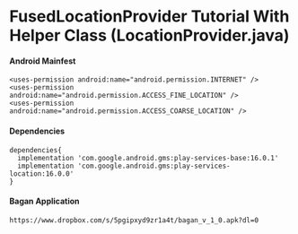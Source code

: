 # FusedLocationProvider Tutorial With Helper Class (LocationProvider.java)

#### Android Mainfest
```
<uses-permission android:name="android.permission.INTERNET" />
<uses-permission android:name="android.permission.ACCESS_FINE_LOCATION" />
<uses-permission android:name="android.permission.ACCESS_COARSE_LOCATION" />
```

#### Dependencies
```
dependencies{
  implementation 'com.google.android.gms:play-services-base:16.0.1'
  implementation 'com.google.android.gms:play-services-location:16.0.0'
}
```
#### Bagan Application
```
https://www.dropbox.com/s/5pgipxyd9zr1a4t/bagan_v_1_0.apk?dl=0
```
